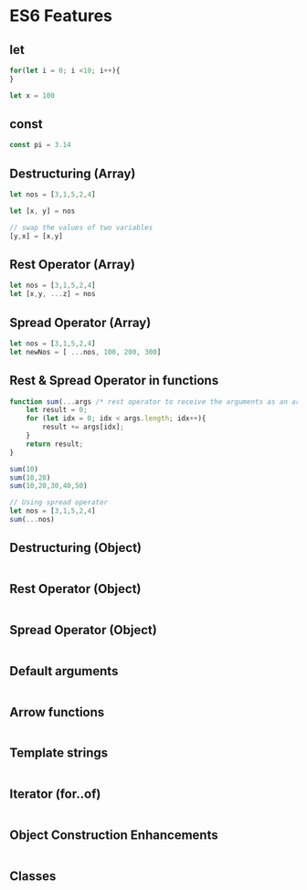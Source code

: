 # ES6 Features
## let
```js
for(let i = 0; i <10; i++){
}

let x = 100
```
## const
```js
const pi = 3.14
```
## Destructuring (Array)
```js
let nos = [3,1,5,2,4]

let [x, y] = nos

// swap the values of two variables
[y,x] = [x,y]
```
## Rest Operator (Array)
```js
let nos = [3,1,5,2,4]
let [x,y, ...z] = nos
```
## Spread Operator (Array)
```js
let nos = [3,1,5,2,4]
let newNos = [ ...nos, 100, 200, 300]
```

## Rest & Spread Operator in functions
```js
function sum(...args /* rest operator to receive the arguments as an array */){
    let result = 0;
    for (let idx = 0; idx < args.length; idx++){
        result += args[idx];
    }
    return result;
}

sum(10)
sum(10,20)
sum(10,20,30,40,50)

// Using spread operator
let nos = [3,1,5,2,4]
sum(...nos)
```

## Destructuring (Object)
```js

```
## Rest Operator (Object)
```js

```
## Spread Operator (Object)
```js

```
## Default arguments
```js

```
## Arrow functions
```js

```
## Template strings
```js

```
## Iterator (for..of)
```js

```
## Object Construction Enhancements
```js

```
## Classes
```js

```
